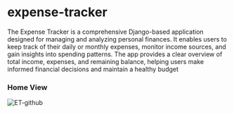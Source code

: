 # expense-tracker
The Expense Tracker is a comprehensive Django-based application designed for managing and analyzing personal finances. It enables users to keep track of their daily or monthly expenses, monitor income sources, and gain insights into spending patterns. The app provides a clear overview of total income, expenses, and remaining balance, helping users make informed financial decisions and maintain a healthy budget
### Home View 

![ET-github](https://github.com/user-attachments/assets/d5464037-d22d-4bf8-ac13-923e0c48e6ac)
